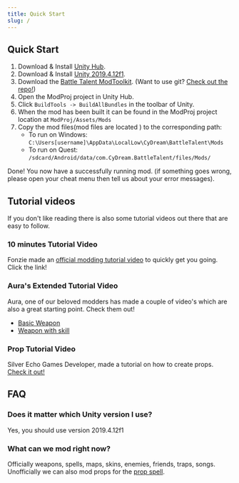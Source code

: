 ```yaml
---
title: Quick Start
slug: /
---
```


## Quick Start

1. Download & Install [Unity Hub](https://unity3d.com/get-unity/download).
2. Download & Install [Unity 2019.4.12f1](https://unity3d.com/unity/whats-new/2019.4.12).
3. Download the [Battle Talent ModToolkit](https://github.com/BattleTalent/BTModToolkit/archive/refs/heads/master.zip). (Want to use git? [Check out the repo!](https://github.com/BattleTalent/BTModToolkit))
4. Open the ModProj project in Unity Hub. 
5. Click `BuildTools -> BuildAllBundles` in the toolbar of Unity.
6. When the mod has been built it can be found in the ModProj project location at `ModProj/Assets/Mods`
7. Copy the mod files(mod files are located ) to the corresponding path:
   * To run on Windows: `C:\Users[username]\AppData\LocalLow\CyDream\BattleTalent\Mods`
   * To run on Quest: `/sdcard/Android/data/com.CyDream.BattleTalent/files/Mods/`

Done! You now have a successfully running mod. (if something goes wrong, please open your cheat menu then tell us about your error messages).

## Tutorial videos

If you don't like reading there is also some tutorial videos out there that are easy to follow.

### 10 minutes Tutorial Video

Fonzie made an [official modding tutorial video](https://www.youtube.com/watch?v=alnqZcCeais) to quickly get you going. Click the link!

### Aura's Extended Tutorial Video

Aura, one of our beloved modders has made a couple of video's which are also a great starting point. Check them out! 
* [Basic Weapon](https://youtu.be/XGBDLP502dg)
* [Weapon with skill](https://youtu.be/FRej6r_C4Rg)

### Prop Tutorial Video

Silver Echo Games Developer, made a tutorial on how to create props.
[Check it out!](https://www.youtube.com/watch?v=sS1CKmxCxcI)

## FAQ

### Does it matter which Unity version I use?
Yes, you should use version 2019.4.12f1

### What can we mod right now?
Officially weapons, spells, maps, skins, enemies, friends, traps, songs.
Unofficially we can also mod props for the [prop spell](https://mod.io/g/battletalent/m/prop-spell).
